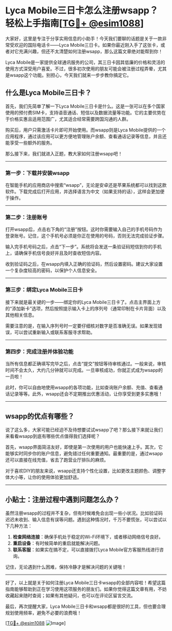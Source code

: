 # Lyca Mobile三日卡怎么注册wsapp？轻松上手指南[[TG💪+ @esim1088](https://t.me/s/esim1088)]

大家好，这里是专注于分享实用信息的小助手！今天我们要聊的话题是关于一款非常受欢迎的国际电话卡——Lyca Mobile三日卡。如果你最近刚入手了这张卡，或者对它充满兴趣，但还不太清楚如何注册wsapp，那么这篇文章绝对能帮到你！

Lyca Mobile是一家提供全球通讯服务的公司，其三日卡因其低廉的价格和灵活的使用方式深受用户喜爱。不过，很多初次使用的朋友可能会被注册过程弄晕，尤其是wsapp这个功能。别担心，今天我们就来一步步教你搞定它。

## 什么是Lyca Mobile三日卡？

首先，我们先简单了解一下Lyca Mobile三日卡是什么。这是一张可以在多个国家使用的预付费SIM卡，支持语音通话、短信以及数据流量等功能。它的主要优势在于价格实惠且适用范围广，尤其适合经常需要跨国沟通的人群。

购买后，用户只需激活卡片即可开始使用。而wsapp则是Lyca Mobile提供的一个应用程序，通过该应用可以更方便地管理账户余额、查看通话记录等信息，并且还能享受一些额外的服务。

那么接下来，我们就进入正题，教大家如何注册wsapp吧！

---

### 第一步：下载并安装wsapp

在智能手机的应用商店中搜索“wsapp”，无论是安卓还是苹果系统都可以找到这款软件。下载完成后打开应用，并选择语言为中文（如果支持的话），这样会更加便于操作。

---

### 第二步：注册账号

打开wsapp后，点击右下角的“注册”按钮。这时你需要输入自己的手机号码作为登录账号。记住，这个手机号必须是你正在使用的号码，否则无法完成验证步骤。

输入完手机号码之后，点击“下一步”。系统将会发送一条验证码短信到你的手机上，请确保手机信号良好并且及时查收短信内容。

收到验证码之后，在wsapp内填入正确的验证码，然后设置密码。建议大家设置一个复杂度较高的密码，以保护个人信息安全。

---

### 第三步：绑定Lyca Mobile三日卡

接下来就是最关键的一步——绑定你的Lyca Mobile三日卡了。点击主界面上方的“添加新卡”选项，然后按照提示输入卡上的序列号（通常印制在卡片背面）以及其他相关信息。

需要注意的是，在输入序列号时一定要仔细核对数字是否准确无误。如果发现错误，可以尝试重新输入或联系客服寻求帮助。

---

### 第四步：完成注册并体验功能

当所有信息都正确填写完毕之后，点击“提交”按钮等待审核通过。一般来说，审核时间不会太久，大约几分钟就可以完成。一旦审核成功，你就正式成为wsapp的一员啦！

此时，你可以自由地使用wsapp的各项功能，比如查询账户余额、充值、查看通话记录等等。此外，wsapp还会不定期推出优惠活动，让你享受到更多实惠哦！

---

## wsapp的优点有哪些？

说了这么多，大家可能已经迫不及待想要试试wsapp了吧？那么接下来就让我们来看看wsapp到底有哪些优点值得我们选择呢？

首先，wsapp界面简洁友好，即使是第一次使用的用户也能快速上手。其次，它能够实时同步你的账户信息，避免错过任何重要通知。最重要的是，通过wsapp还可以直接在线充值，省去了跑营业厅排队的麻烦。

对于喜欢DIY的朋友来说，wsapp还支持个性化设置，比如更改主题颜色、调整字体大小等，让你的使用体验更加舒适。

---

## 小贴士：注册过程中遇到问题怎么办？

虽然注册wsapp的过程并不复杂，但有时候难免会出现一些小状况。比如验证码迟迟未收到、输入信息有误等问题。遇到这种情况时，千万不要慌张，可以尝试以下几种方法：

1. **检查网络连接**：确保手机处于稳定的Wi-Fi环境下，或者移动网络信号良好。
2. **重启设备**：有时候简单的重启就能解决问题。
3. **联系客服**：如果实在搞不定，可以直接拨打Lyca Mobile官方客服热线进行咨询。

记住，无论遇到什么困难，保持冷静才是解决问题的关键哦！

---

好了，以上就是关于如何注册Lyca Mobile三日卡wsapp的全部内容啦！希望这篇指南能够帮助到正在学习使用这项服务的朋友们。如果你觉得这篇文章有用，不妨收藏起来随时查阅；如果有其他疑问，也可以在评论区留言交流。

最后，再次提醒大家，Lyca Mobile三日卡和wsapp都是很好的工具，但也要合理规划使用频率，避免不必要的浪费哦！

[[TG💪+ @esim1088](https://t.me/s/esim1088) ![Image](https://i.postimg.cc/4NQfJmqS/Snipaste-2025-05-13-00-14-12.png)]